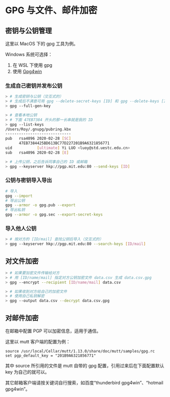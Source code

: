 # GPG 与文件、邮件加密

## 密钥与公钥管理

这里以 MacOS 下的 gpg 工具为例。

Windows 系统可选择：

1. 在 WSL 下使用 gpg
2. 使用 [Gpg4win](https://www.gpg4win.org/index.html)

### 生成自己密钥并发布公钥

```bash
> # 生成密钥与公钥（交互式的）
> # 生成后不满意可用 gpg --delete-secret-keys [ID] 和 gpg --delete-keys [ID] 删除
> gpg --full-gen-key

> # 查看本地公钥
> # 下面 47EB7384 开头的那一长串就是我的 ID
> gpg --list-keys
/Users/Roy/.gnupg/pubring.kbx
-----------------------------
pub   rsa4096 2020-02-28 [SC]
      47EB7384425BD613BC77D227201B9A6321856771
uid           [ultimate] Yi LUO <luoy@std.uestc.edu.cn>
sub   rsa4096 2020-02-28 [E]

> # 上传公钥，之后告诉同事自己的 ID 或邮箱
> gpg --keyserver hkp://pgp.mit.edu:80 --send-keys [ID]
```

### 公钥与密钥导入导出

```bash
# 导入
gpg --import
# 导出公钥
gpg --armor -o gpg.pub --export
# 导出私钥
gpg --armor -o gpg.sec --export-secret-keys
```

### 导入他人公钥

```bash
> # 按对方的 [ID/mail] 查找公钥后导入（交互式的）
> gpg --keyserver hkp://pgp.mit.edu:80 --search-keys [ID/mail]
```

## 对文件加密

```bash
> # 如果要加密文件传输给对方
> # 用 [ID/name/mail] 指定对方公钥加密文件 data.csv 生成 data.csv.gpg
> gpg --encrypt --recipient [ID/name/mail] data.csv

> # 如果收到对方给自己的加密文件
> # 使用自己私钥解密
> gpg --output data.csv --decrypt data.csv.gpg
```

## 对邮件加密

在邮箱中配置 PGP 可以加密信息，适用于通信。

这里以 mutt 客户端的配置为例：

```muttrc
source /usr/local/Cellar/mutt/1.13.0/share/doc/mutt/samples/gpg.rc
set pgp_default_key = "201B9A6321856771"
```

其中 source 所引用的文件是 mutt 自带的 gpg 配置，引用过来后在下面配置默认 key 为自己的就可以。

其它邮箱客户端请按关键词自行搜索，如百度“thunderbird gpg4win”、“hotmail gpg4win”。
